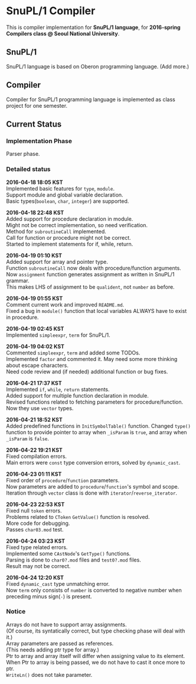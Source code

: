 # SnuPL/1 Compiler
This is compiler implementation for **SnuPL/1 language**,
for **2016-spring Compilers class @ Seoul National University**.

## SnuPL/1
SnuPL/1 language is based on Oberon programming language.
(Add more.)

## Compiler
Compiler for SnuPL/1 programming language is implemented as
class project for one semester.

## Current Status

### Implementation Phase
Parser phase.

### Detailed status
**2016-04-18 18:05 KST**  
Implemented basic features for <code>type</code>, <code>module</code>.     
Support module and global variable declaration.  
Basic types(<code>boolean</code>, <code>char</code>, <code>integer</code>) are supported.  
  
**2016-04-18 22:48 KST**  
Added support for procedure declaration in module.  
Might not be correct implementation, so need verification.   
Method for <code>subroutineCall</code> implemented.  
Call for function or procedure might not be correct.  
Started to implement statements for if, while, return.  
  
**2016-04-19 01:10 KST**  
Added support for array and pointer type.  
Function <code>subroutineCall</code> now deals with procedure/function arguments.  
Now <code>assignment</code> function generates assignment as written in SnuPL/1 grammar.  
This makes LHS of assignment to be <code>qualident</code>, not <code>number</code> as before.  
  
**2016-04-19 01:55 KST**  
Comment current work and improved <code>README.md</code>.  
Fixed a bug in <code>module()</code> function that local variables ALWAYS have to exist in procedure.  
  
**2016-04-19 02:45 KST**  
Implemented <code>simpleexpr</code>, <code>term</code> for SnuPL/1.  
  
**2016-04-19 04:02 KST**  
Commented <code>simpleexpr</code>, <code>term</code> and added some TODOs.  
Implemented <code>factor</code> and commented it. May need some more thinking about escape characters.  
Need code review and (if needed) additional function or bug fixes.  
  
**2016-04-21 17:37 KST**  
Implemented <code>if</code>, <code>while</code>, <code>return</code> statements.  
Added support for multiple function declaration in module.  
Revised functions related to fetching parameters for procedure/function. Now they use <code>vector</code> types.  
  
**2016-04-21 18:52 KST**  
Added predefined functions in <code>InitSymbolTable()</code> function.
Changed <code>type()</code> function to provide pointer to array when <code>_isParam</code> is <code>true</code>,
and array when <code>_isParam</code> is <code>false</code>.  
  
**2016-04-22 19:21 KST**  
Fixed compilation errors.  
Main errors were <code>const</code> type conversion errors, solved by <code>dynamic_cast</code>.  
  
**2016-04-23 01:11 KST**  
Fixed order of <code>procedure</code>/<code>function</code> parameters.  
Now parameters are added to <code>procedure</code>/<code>function</code>'s symbol and scope.  
Iteration through <code>vector</code> class is done with <code>iterator</code>/<code>reverse_iterator</code>.  
  
**2016-04-23 22:53 KST**  
Fixed null <code>token</code> errors.  
Problems related to <code>CToken</code> <code>GetValue()</code> function is resolved.  
More code for debugging.  
Passes <code>char03.mod</code> test.  
  
**2016-04-24 03:23 KST**  
Fixed type related errors.  
Implemented some <code>CAstNode</code>'s <code>GetType()</code> functions.  
Parsing is done to <code>char0?.mod</code> files and <code>test0?.mod</code> files.  
Result may not be correct.   
  
**2016-04-24 12:20 KST**  
Fixed <code>dynamic_cast</code> type unmatching error.  
Now <code>term</code> only consists of <code>number</code> is converted to negative number when
preceding minus sign(<code>-</code>) is present.    
    
### Notice
Arrays do not have to support array assignments.  
(Of course, its syntatically correct, but type checking phase will deal with it.)  
Array parameters are passed as references.  
(This needs adding ptr type for array.)  
Ptr to array and array itself will differ when assigning value to its element.  
When Ptr to array is being passed, we do not have to cast it once more to ptr.  
<code>WriteLn()</code> does not take parameter.  
